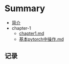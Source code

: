 # Summary

* [简介](/README.md)
* chapter-1
  * [chapter1.md](/chapter-1/chapter1.md)
  * [基本pytorch中操作.md](/chapter-1/基本pytorch中操作.md)

## 记录





